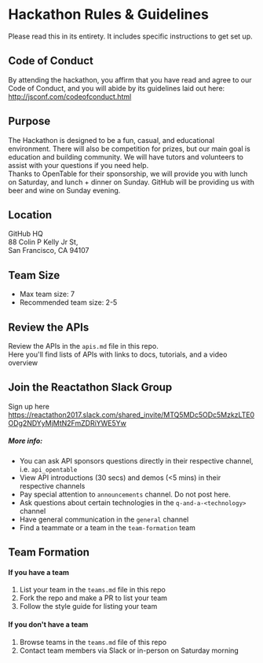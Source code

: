 # Hackathon Rules & Guidelines
Please read this in its entirety. It includes specific instructions to get set up.
## Code of Conduct
By attending the hackathon, you affirm that you have read and agree to our Code of Conduct, and you will abide by its guidelines laid out here: http://jsconf.com/codeofconduct.html

## Purpose
The Hackathon is designed to be a fun, casual, and educational environment. There will also be competition for prizes, but our main goal is education and building community. We will have tutors and volunteers to assist with your questions if you need help.  
Thanks to OpenTable for their sponsorship, we will provide you with lunch on Saturday, and lunch + dinner on Sunday. GitHub will be providing us with beer and wine on Sunday evening.

## Location
GitHub HQ  
88 Colin P Kelly Jr St,  
San Francisco, CA 94107  

## Team Size
* Max team size: 7
* Recommended team size: 2-5

## Review the APIs
Review the APIs in the `apis.md` file in this repo.  
Here you'll find lists of APIs with links to docs, tutorials, and a video overview

## Join the Reactathon Slack Group
Sign up here https://reactathon2017.slack.com/shared_invite/MTQ5MDc5ODc5MzkzLTE0ODg2NDYyMjMtN2FmZDRiYWE5Yw
##### More info:
* You can ask API sponsors questions directly in their respective channel, i.e. `api_opentable`
* View API introductions (30 secs) and demos (<5 mins) in their respective channels
* Pay special attention to `announcements` channel. Do not post here.
* Ask questions about certain technologies in the `q-and-a-<technology>` channel
* Have general communication in the `general` channel
* Find a teammate or a team in the `team-formation` team

## Team Formation
#### If you have a team
1. List your team in the `teams.md` file in this repo
2. Fork the repo and make a PR to list your team
3. Follow the style guide for listing your team

#### If you don't have a team
1. Browse teams in the `teams.md` file of this repo
2. Contact team members via Slack or in-person on Saturday morning
